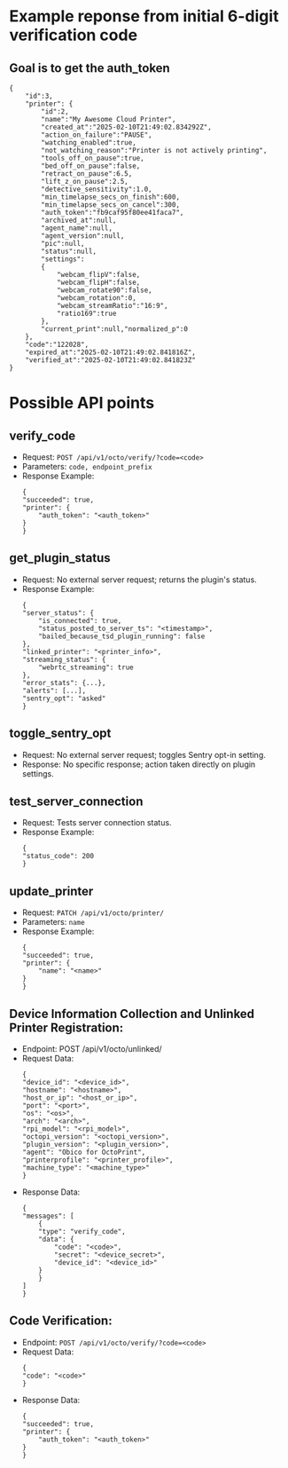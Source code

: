 # Example reponse from initial 6-digit verification code
## Goal is to get the auth_token
```
{
	"id":3,
	"printer": {
		"id":2,
		"name":"My Awesome Cloud Printer",
		"created_at":"2025-02-10T21:49:02.834292Z",
		"action_on_failure":"PAUSE",
		"watching_enabled":true,
		"not_watching_reason":"Printer is not actively printing",
		"tools_off_on_pause":true,
		"bed_off_on_pause":false,
		"retract_on_pause":6.5,
		"lift_z_on_pause":2.5,
		"detective_sensitivity":1.0,
		"min_timelapse_secs_on_finish":600,
		"min_timelapse_secs_on_cancel":300,
		"auth_token":"fb9caf95f80ee41faca7",
		"archived_at":null,
		"agent_name":null,
		"agent_version":null,
		"pic":null,
		"status":null,
		"settings":
		{
			"webcam_flipV":false,
			"webcam_flipH":false,
			"webcam_rotate90":false,
			"webcam_rotation":0,
			"webcam_streamRatio":"16:9",
			"ratio169":true
		},
		"current_print":null,"normalized_p":0
	},
	"code":"122028",
	"expired_at":"2025-02-10T21:49:02.841816Z",
	"verified_at":"2025-02-10T21:49:02.841823Z"
}
```

# Possible API points

## verify_code
- Request: `POST /api/v1/octo/verify/?code=<code>`
- Parameters: `code, endpoint_prefix`
- Response Example:
	```
	{
	"succeeded": true,
	"printer": {
		"auth_token": "<auth_token>"
	}
	}
	```

## get_plugin_status
- Request: No external server request; returns the plugin's status.
- Response Example:
	```
	{
	"server_status": {
		"is_connected": true,
		"status_posted_to_server_ts": "<timestamp>",
		"bailed_because_tsd_plugin_running": false
	},
	"linked_printer": "<printer_info>",
	"streaming_status": {
		"webrtc_streaming": true
	},
	"error_stats": {...},
	"alerts": [...],
	"sentry_opt": "asked"
	}
	```

## toggle_sentry_opt
- Request: No external server request; toggles Sentry opt-in setting.
- Response: No specific response; action taken directly on plugin settings.

## test_server_connection
- Request: Tests server connection status.
- Response Example:
	```
	{
	"status_code": 200
	}
	```

## update_printer
- Request: `PATCH /api/v1/octo/printer/`
- Parameters: `name`
- Response Example:
	```
	{
	"succeeded": true,
	"printer": {
		"name": "<name>"
	}
	}
	```

## Device Information Collection and Unlinked Printer Registration:
- Endpoint: POST /api/v1/octo/unlinked/
- Request Data:
	```
	{
	"device_id": "<device_id>",
	"hostname": "<hostname>",
	"host_or_ip": "<host_or_ip>",
	"port": "<port>",
	"os": "<os>",
	"arch": "<arch>",
	"rpi_model": "<rpi_model>",
	"octopi_version": "<octopi_version>",
	"plugin_version": "<plugin_version>",
	"agent": "Obico for OctoPrint",
	"printerprofile": "<printer_profile>",
	"machine_type": "<machine_type>"
	}
	```
- Response Data:
	```
	{
	"messages": [
		{
		"type": "verify_code",
		"data": {
			"code": "<code>",
			"secret": "<device_secret>",
			"device_id": "<device_id>"
		}
		}
	]
	}
	```

## Code Verification:
- Endpoint: `POST /api/v1/octo/verify/?code=<code>`
- Request Data:
	```
	{
	"code": "<code>"
	}
	```
- Response Data:
	```
	{
	"succeeded": true,
	"printer": {
		"auth_token": "<auth_token>"
	}
	}
	```
